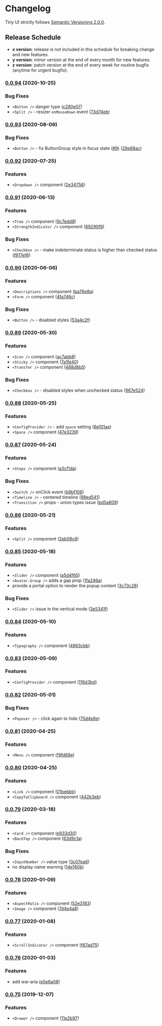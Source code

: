 # Changelog

Tiny UI strictly follows [Semantic Versioning 2.0.0](https://semver.org/).

## Release Schedule
- **x version**: release is not included in this schedule for breaking change and new features.
- **y version**: minor version at the end of every month for new features.
- **z version**: patch version at the end of every week for routine bugfix (anytime for urgent bugfix).


### [0.0.94](https://github.com/wangdicoder/tiny-ui/compare/v0.0.93...v0.0.94) (2020-10-25)


### Bug Fixes

* `<Button />` danger type ([c280e07](https://github.com/wangdicoder/tiny-ui/commit/c280e0703614acd33670879af14b1b0817320093))
* `<Split />` - resizer `onMouseDown` event ([73d74eb](https://github.com/wangdicoder/tiny-ui/commit/73d74eb09bafc2e925144e266716d2a708bb0262))

### [0.0.93](https://github.com/wangdicoder/tiny-ui/compare/v0.0.92...v0.0.93) (2020-08-09)


### Bug Fixes

* `<Button />` - fix ButtonGroup style in focus state ([#9](https://github.com/wangdicoder/tiny-ui/issues/9)) ([29e88ac](https://github.com/wangdicoder/tiny-ui/commit/29e88ac4fff455ffdb4240f368e394bbcfc71bfb))

### [0.0.92](https://github.com/wangdicoder/tiny-ui/compare/v0.0.91...v0.0.92) (2020-07-25)


### Features

* `<Dropdown />` component ([2e34756](https://github.com/wangdicoder/tiny-ui/commit/2e34756ee1e6eab63ef6a1795f61d10262f2ba9f))

### [0.0.91](https://github.com/wangdicoder/tiny-ui/compare/v0.0.90...v0.0.91) (2020-06-13)


### Features

* `<Tree />` component ([9c7edd8](https://github.com/wangdicoder/tiny-ui/commit/9c7edd89adfdfbd0560df8de3f6f0b2568e50c04))
* `<StrengthIndicator />` component ([89290f9](https://github.com/wangdicoder/tiny-ui/commit/89290f9a0b24c0e80f3c16e6ee0413da65f729bc))


### Bug Fixes

* `<Checkbox />` - make indeterminate status is higher than checked status ([f917ef6](https://github.com/wangdicoder/tiny-ui/commit/f917ef69ee077ae28bd2bfd6c8c9c8cb4c9f963c))

### [0.0.90](https://github.com/wangdicoder/tiny-ui/compare/v0.0.89...v0.0.90) (2020-06-06)


### Features

* `<Descriptions />` component ([ba76e8a](https://github.com/wangdicoder/tiny-ui/commit/ba76e8a1e42f690b620b81aab08ea9ea2c5142ec))
* `<Form />` component ([4fa746c](https://github.com/wangdicoder/tiny-ui/commit/4fa746c9350f673f69dfefca08e5e24fbf5d42fa))


### Bug Fixes

* `<Button />` - disabled styles ([53a4c2f](https://github.com/wangdicoder/tiny-ui/commit/53a4c2fa6eb3ad212e276b803312ea679bcd4ed0))

### [0.0.89](https://github.com/wangdicoder/tiny-ui/compare/v0.0.88...v0.0.89) (2020-05-30)


### Features

* `<Icon />` component ([ac7abb8](https://github.com/wangdicoder/tiny-ui/commit/ac7abb8302167f2e0d35a217d23f9529941fd8df))
* `<Sticky />` component ([7a1fe40](https://github.com/wangdicoder/tiny-ui/commit/7a1fe40653d0821e4c10f9314905848d03bb451c))
* `<Transfer />` component ([488d8b5](https://github.com/wangdicoder/tiny-ui/commit/488d8b5e57c00ddc69f6ae6dc13c0ffac30e4dff))


### Bug Fixes

* `<Checkbox />` - disabled styles when unchecked status ([967e524](https://github.com/wangdicoder/tiny-ui/commit/967e524c4a040e7c2238d288c88c6612b54663a6))

### [0.0.88](https://github.com/wangdicoder/tiny-ui/compare/v0.0.87...v0.0.88) (2020-05-25)


### Features

* `<ConfigProvider />` - add `space` setting ([6e101ae](https://github.com/wangdicoder/tiny-ui/commit/6e101aecf75441c1377d48a4fd61b23eac606e39))
* `<Space />` component ([47e3239](https://github.com/wangdicoder/tiny-ui/commit/47e3239d1f6679277f957f73aa30743a7c0a5186))

### [0.0.87](https://github.com/wangdicoder/tiny-ui/compare/v0.0.86...v0.0.87) (2020-05-24)


### Features

* `<Steps />` component ([a3cf1da](https://github.com/wangdicoder/tiny-ui/commit/a3cf1daddf0e51b67d41b7f9514eaf23075adea9))


### Bug Fixes

* `<Switch />` onClick event ([b9bf106](https://github.com/wangdicoder/tiny-ui/commit/b9bf10623ed512ac5c42cb1a0e9e4646015fcadf))
* `<Timeline />` - centered timeline ([98ed541](https://github.com/wangdicoder/tiny-ui/commit/98ed5410945f5b543b54ac6d247455da7f1246a1))
* `<Transition />` props - union types issue ([bd5a809](https://github.com/wangdicoder/tiny-ui/commit/bd5a8095cd9c09f21181bdb506309d6349f7580b))

### [0.0.86](https://github.com/wangdicoder/tiny-ui/compare/v0.0.85...v0.0.86) (2020-05-21)


### Features

* `<Split />` component ([2eb08c6](https://github.com/wangdicoder/tiny-ui/commit/2eb08c663e5a8b5eb7d82224d85042ab66ac2ef9))

### [0.0.85](https://github.com/wangdicoder/tiny-ui/compare/v0.0.84...v0.0.85) (2020-05-18)


### Features

* `<Slider />` component ([a5d4f65](https://github.com/wangdicoder/tiny-ui/commit/a5d4f6544494e9bd89bc8ca0de728fbc471b8fca))
* `<Avatar.Group />` adds a gap prop ([1fa246a](https://github.com/wangdicoder/tiny-ui/commit/1fa246aa2129dc65de97feb8abaec523956c8973))
* provide a portal option to render the popup content ([3c73c28](https://github.com/wangdicoder/tiny-ui/commit/3c73c28142188008d4e8d87fa27a0b81b8f29845))


### Bug Fixes

* `<Slider />` issue in the vertical mode ([3e5341f](https://github.com/wangdicoder/tiny-ui/commit/3e5341f19655d00650a73f5ac0caf8273b3ee389))

### [0.0.84](https://github.com/wangdicoder/tiny-ui/compare/v0.0.83...v0.0.84) (2020-05-10)


### Features

* `<Typography />` component ([4963cbb](https://github.com/wangdicoder/tiny-ui/commit/4963cbbef5d72f46806ef283a1181b83327501b4))

### [0.0.83](https://github.com/wangdicoder/tiny-ui/compare/v0.0.82...v0.0.83) (2020-05-09)


### Features

* `<ConfigProvider />` component ([116d3bd](https://github.com/wangdicoder/tiny-ui/commit/116d3bdcdbdf58a6e3e30fc9b92f821a8a27307a))

### [0.0.82](https://github.com/wangdicoder/tiny-ui/compare/v0.0.81...v0.0.82) (2020-05-01)


### Bug Fixes

* `<Popover />` - click again to hide ([75d4e8e](https://github.com/wangdicoder/tiny-ui/commit/75d4e8eadd3eeaff3157282883412d11cbe2a9f2))

### [0.0.81](https://github.com/wangdicoder/tiny-ui/compare/v0.0.80...v0.0.81) (2020-04-25)


### Features

* `<Menu />` component ([f9fd68e](https://github.com/wangdicoder/tiny-ui/commit/f9fd68e738b20b8de953f4783c1cbe230c13052e))

### [0.0.80](https://github.com/wangdicoder/tiny-ui/compare/v0.0.79...v0.0.80) (2020-04-25)


### Features

* `<Link />` component ([01bebbb](https://github.com/wangdicoder/tiny-ui/commit/01bebbb68e518321c5112bc133469dcd5aa915c2))
* `<CopyToClipboard />` component ([442b3eb](https://github.com/wangdicoder/tiny-ui/commit/442b3eb0d3740ac92699b7c1e0f608bbdb932e5b))

### [0.0.79](https://github.com/wangdicoder/tiny-ui/compare/v0.0.78...v0.0.79) (2020-03-18)


### Features

* `<Card />` component ([e933d30](https://github.com/wangdicoder/tiny-ui/commit/e933d309aa34c7d276054adef4d5b50eea5fba7b))
* `<BackTop />` component ([63d9c1a](https://github.com/wangdicoder/tiny-ui/commit/63d9c1abdc01835d01c1935027e74b12877ae19d))


### Bug Fixes

* `<InputNumber />` value type ([3c07ea6](https://github.com/wangdicoder/tiny-ui/commit/3c07ea692302f9dc2f59d729f2e58d943517a0ef))
* no display name warning ([14e160b](https://github.com/wangdicoder/tiny-ui/commit/14e160bbb61a3b57f127a5f6c81ac61d36e1ebb5))

### [0.0.78](https://github.com/wangdicoder/tiny-ui/compare/v0.0.77...v0.0.78) (2020-01-09)


### Features

* `<AspectRatio />` component ([52e3183](https://github.com/wangdicoder/tiny-ui/commit/52e3183e27547c776146901bc252f9bd3002997b))
* `<Image />` component ([7d4e4a8](https://github.com/wangdicoder/tiny-ui/commit/7d4e4a85f5f0719a96b882335f705cada6591848))

### [0.0.77](https://github.com/wangdicoder/tiny-ui/compare/v0.0.76...v0.0.77) (2020-01-08)


### Features

* `<ScrollIndicator />` component ([f67ad75](https://github.com/wangdicoder/tiny-ui/commit/f67ad75a949f0f98f84e333c83330671681f2ce7))

### [0.0.76](https://github.com/wangdicoder/tiny-ui/compare/v0.0.75...v0.0.76) (2020-01-03)


### Features

* add wai-aria ([e5e6a08](https://github.com/wangdicoder/tiny-ui/commit/e5e6a08d14e919d232ea42cdc07471d79cf95b66))

### [0.0.75](https://github.com/wangdicoder/tiny-ui/compare/v0.0.71...v0.0.75) (2019-12-07)


### Features

* `<Drawer />` component ([11e2b97](https://github.com/wangdicoder/tiny-ui/commit/11e2b9721fdd429b367b70a74a7989abc6cf8b7b))
